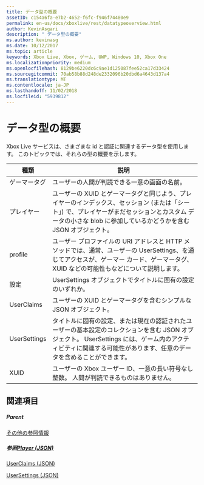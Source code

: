 ```yaml
---
title: データ型の概要
assetID: c154a6fa-e7b2-4652-f6fc-f946f74480e9
permalink: en-us/docs/xboxlive/rest/datatypeoverview.html
author: KevinAsgari
description: " データ型の概要"
ms.author: kevinasg
ms.date: 10/12/2017
ms.topic: article
keywords: Xbox Live, Xbox, ゲーム, UWP, Windows 10, Xbox One
ms.localizationpriority: medium
ms.openlocfilehash: 8129be6220dc6c9ae1d125087fee52ca17d33424
ms.sourcegitcommit: 70ab58b88d248de2332096b20dbd6a4643d137a4
ms.translationtype: MT
ms.contentlocale: ja-JP
ms.lasthandoff: 11/02/2018
ms.locfileid: "5939812"
---
```

# <a name="data-type-overview"></a>データ型の概要
 
Xbox Live サービスは、さまざまな id と認証に関連するデータ型を使用します。 このトピックでは、それらの型の概要を示します。
 
| 種類| 説明| 
| --- | --- | 
| ゲーマータグ| ユーザーの人間が判読できる一意の画面の名前。| 
| プレイヤー| ユーザーの XUID とゲーマータグと同じよう、プレイヤーのインデックス、セッション (または「シート」) で、プレイヤーがまだセッションとカスタム データの小さな blob に参加しているかどうかを含む JSON オブジェクト。| 
| profile| ユーザー プロファイルの URI アドレスと HTTP メソッドでは、通常、ユーザーの UserSettings、を通じてアクセスが、ゲーマー カード、ゲーマータグ、XUID などの可能性もなどについて説明します。| 
| 設定| UserSettings オブジェクトでタイトルに固有の設定のいずれか。| 
| UserClaims| ユーザーの XUID とゲーマータグを含むシンプルな JSON オブジェクト。| 
| UserSettings| タイトルに固有の設定、または現在の認証されたユーザーの基本設定のコレクションを含む JSON オブジェクト。 UserSettings には、ゲーム内のアクティビティに関連する可能性があります、任意のデータを含めることができます。| 
| XUID| ユーザーの Xbox ユーザー ID、一意の長い符号なし整数。 人間が判読できるものはありません。| 
 
<a id="ID4E6D"></a>

 
## <a name="see-also"></a>関連項目
 
<a id="ID4EBE"></a>

 
##### <a name="parent"></a>Parent  

[その他の参照情報](atoc-xboxlivews-reference-additional.md)

  
<a id="ID4ENE"></a>

 
##### <a name="reference--player-jsonjsonjson-playermd"></a>参照[Player (JSON)](../json/json-player.md)

 [UserClaims (JSON)](../json/json-userclaims.md)

 [UserSettings (JSON)](../json/json-usersettings.md)

   